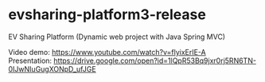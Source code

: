 # evsharing-platform3-release
EV Sharing Platform (Dynamic web project with Java Spring MVC)

Video demo: https://www.youtube.com/watch?v=flyixErIE-A
</br>Presentation: https://drive.google.com/open?id=1lQpR53Bq9jxr0rj5RN6TN-0IJwNIuGugXONpD_ufJGE
